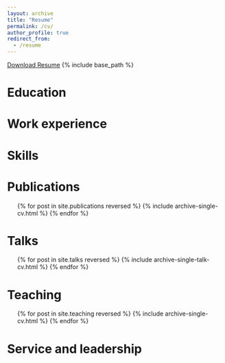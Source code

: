```yaml
---
layout: archive
title: "Resume"
permalink: /cv/
author_profile: true
redirect_from:
  - /resume
---
```

[Download Resume](https://salehajafri.github.io)
{% include base_path %}

Education
======


Work experience
======

  
Skills
======


Publications
======
  <ul>{% for post in site.publications reversed %}
    {% include archive-single-cv.html %}
  {% endfor %}</ul>
  
Talks
======
  <ul>{% for post in site.talks reversed %}
    {% include archive-single-talk-cv.html  %}
  {% endfor %}</ul>
  
Teaching
======
  <ul>{% for post in site.teaching reversed %}
    {% include archive-single-cv.html %}
  {% endfor %}</ul>
  
Service and leadership
======

